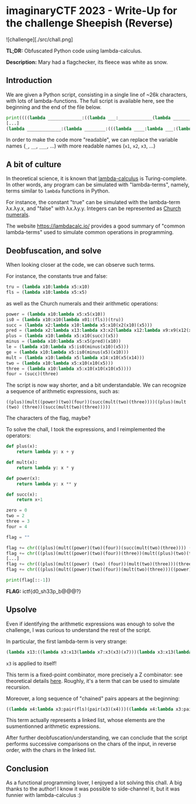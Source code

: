 # imaginaryCTF 2023 - Write-Up for the challenge Sheepish (Reverse)

![challenge][./src/chall.png]

**TL;DR:** Obfuscated Python code using lambda-calculus.

**Description:** Mary had a flagchecker, its fleece was white as snow.

## Introduction

We are given a Python script, consisting in a single line of ~26k characters, with lots of lambda-functions. The full script is available here, see the beginning and the end of the file below. 

```python
print((((lambda _____________:((lambda ___:_____________(lambda _______:___(___)(_______)))(lambda ___:_____________(lambda _______:___(___)(_______)))))(lambda _____________:lambda ___________:lambda ______:(lambda ____:(lambda _:_(lambda __________:lambda _____:__________))(____))(___________)(lambda _:(lambda __________:lambda _____:__________))(lambda _:(lambda __________:lambda _____:__________(_____)(lambda __________:lambda _____:_____))((lambda __________:lambda _____:(lambda __________:lambda _____:__________(_____)(lambda __________:lambda _____:_____))((lambda __________:lambda _____:(lambda __________:__________(lambda _:(lambda __________:lambda _____:_____))(lambda __________:lambda _____:__________))
[...]
(lambda _____________:(lambda ________:(((lambda ____:lambda ___:(lambda __________:lambda _____:lambda ______________:______________(__________)(_____))(lambda __________:lambda _____:_____)((lambda __________:lambda _____:lambda ______________:______________(__________)(_____))(___)(____)))(_____________(________[1:]))(((lambda _____________:((lambda ___:_____________(lambda _______:___(___)(_______)))(lambda ___:_____________(lambda _______:___(___)(_______)))))(lambda _____________:(lambda __:(((lambda __:lambda __________:lambda _____:__________(__(__________)(_____)))(_____________(__-1))) if __ else (lambda __________:lambda _____:_____)))))(________[0]))) if len(________) else ((lambda __________:lambda _____:lambda ______________:______________(__________)(_____))(lambda __________:lambda _____:__________)(lambda __________:lambda _____:__________))))))(input(">>> ").encode())))("Well done!")("Try again..."))
```

In order to make the code more "readable", we can replace the variable names (`_`, `__`, `___`, ...) with more readable names (`x1`, `x2`, `x3`, ...)

## A bit of culture

In theoretical science, it is known that [lambda-calculus](https://en.wikipedia.org/wiki/Lambda_calculus) is Turing-complete. In other words, any program can be simulated with "lambda-terms", namely, terms similar to `lambda` functions in Python.

For instance, the constant "true" can be simulated with the lambda-term λx.λy.x, and "false" with λx.λy.y. Integers can be represented as [Church numerals](https://en.wikipedia.org/wiki/Church_encoding).

The website <https://lambdacalc.io/> provides a good summary of "common lambda-terms" used to simulate common operations in programming.

## Deobfuscation, and solve

When looking closer at the code, we can observe such terms.

For instance, the constants true and false:
```python
tru = (lambda x10:lambda x5:x10)
fls = (lambda x10:lambda x5:x5)
```

as well as the Church numerals and their arithmetic operations:
```python
power = (lambda x10:lambda x5:x5(x10))
is0 = (lambda x10:x10(lambda x01:(fls))(tru))
succ = (lambda x2:lambda x10:lambda x5:x10(x2(x10)(x5)))
pred = (lambda x2:lambda x13:lambda x3:x2(lambda x12:lambda x9:x9(x12(x13)))(lambda x01:x3)(lambda x10:x10))
plus = (lambda x10:lambda x5:x10(succ)(x5))
minus = (lambda x10:lambda x5:x5(pred)(x10))
le = (lambda x10:lambda x5:is0(minus(x10)(x5)))
ge = (lambda x10:lambda x5:is0(minus(x5)(x10)))
mult = (lambda x10:lambda x5:lambda x14:x10(x5(x14)))
two = (lambda x10:lambda x5:x10(x10(x5)))
three = (lambda x10:lambda x5:x10(x10(x10(x5))))
four = (succ)(three)
```

The script is now way shorter, and a bit understandable. We can recognize a sequence of arithmetic expressions, such as:

```
((plus)(mult((power)(two)(four))(succ(mult(two)(three))))((plus)(mult (two) (three))(succ(mult(two)(three)))))
```

The characters of the flag, maybe?

To solve the chall, I took the expressions, and I reimplemented the operators:
```python
def plus(x):
    return lambda y: x + y

def mult(x):
    return lambda y: x * y

def power(x):
    return lambda y: x ** y

def succ(x):
    return x+1

zero = 0
two = 2
three = 3
four = 4

flag = ""

flag += chr(((plus)(mult((power)(two)(four))(succ(mult(two)(three)))) ((plus)(mult (two) (three))(succ(mult(two)(three))))))
flag += chr(((plus)(mult((power)(two)(four))(three))(mult((plus)(two)(three))(three))))
[...]
flag += chr(((plus)(mult((power) (two) (four))(mult(two)(three)))(three)))
flag += chr(((plus)(mult((power)(two)(four))(mult(two)(three)))((power)(three)(two))))

print(flag[::-1])
```

**FLAG:** ictf{d0_sh33p_b@@@?}

## Upsolve

Even if identifying the arithmetic expressions was enough to solve the challenge, I was curious to understand the rest of the script.

In particular, the first lambda-term is very strange: 
```python
(lambda x13:((lambda x3:x13(lambda x7:x3(x3)(x7)))(lambda x3:x13(lambda x7:x3(x3)(x7)))))
```

`x3` is applied to itself!

This term is a fixed-point combinator, more precisely a Z combinator: see theoretical details [here](https://en.wikipedia.org/wiki/Fixed-point_combinator). Roughly, it's a term that can be used to simulate recursion.

Moreover, a long sequence of "chained" pairs appears at the beginning:
```python
((lambda x4:lambda x3:pair(fls)(pair(x3)(x4)))((lambda x4:lambda x3:pair(fls)(pair(x3)(x4)))((lambda x4:lambda x3:pair(fls)(pair(x3)(x4)))((lambda x4:lambda x3:pair(fls)(pair(x3)(x4)))((lambda x4:lambda x3:pair(fls)(pair(x3)(x4))) ((lambda x4:lambda x3:pair(fls)(pair(x3)(x4))) ((lambda x4:lambda x3:pair(fls)(pair(x3)(x4)))((lambda x4:lambda x3:pair(fls)(pair(x3)(x4)))((lambda x4:lambda x3:pair(fls)(pair(x3)(x4))) ((lambda x4:lambda x3:pair(fls)(pair(x3)(x4)))((lambda x4:lambda x3:pair(fls)(pair(x3)(x4)))((lambda x4:lambda x3:pair(fls)(pair(x3)(x4)))((lambda x4:lambda x3:pair(fls)(pair(x3)(x4)))((lambda x4:lambda x3:pair(fls)(pair(x3)(x4)))((lambda x4:lambda x3:pair(fls)(pair(x3)(x4)))((lambda x4:lambda x3:pair(fls)(pair(x3)(x4)))((lambda x4:lambda x3:pair(fls)(pair(x3)(x4)))((lambda x4:lambda x3:pair(fls)(pair(x3)(x4)))((lambda x4:lambda x3:pair(fls)(pair(x3)(x4))) ((lambda x4:lambda x3:pair(fls)(pair(x3)(x4))) (pair(tru)(tru)) [...]) [...]) [...])
```

This term actually represents a linked list, whose elements are the susmentionned arithmetic expressions.

After further deobfuscation/understanding, we can conclude that the script performs successive comparisons on the chars of the input, in reverse order, with the chars in the linked list.

## Conclusion

As a functional programming lover, I enjoyed a lot solving this chall. A big thanks to the author!
I know it was possible to side-channel it, but it was funnier with lambda-calculus :)
